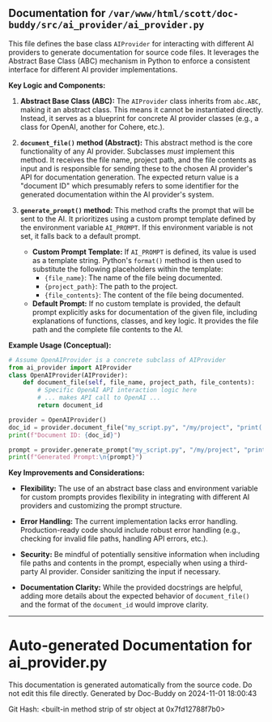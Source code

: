 ## Documentation for `/var/www/html/scott/doc-buddy/src/ai_provider/ai_provider.py`

This file defines the base class `AIProvider` for interacting with different AI providers to generate documentation for source code files. It leverages the Abstract Base Class (ABC) mechanism in Python to enforce a consistent interface for different AI provider implementations.

**Key Logic and Components:**

1. **Abstract Base Class (ABC):** The `AIProvider` class inherits from `abc.ABC`, making it an abstract class.  This means it cannot be instantiated directly. Instead, it serves as a blueprint for concrete AI provider classes (e.g., a class for OpenAI, another for Cohere, etc.).

2. **`document_file()` method (Abstract):**  This abstract method is the core functionality of any AI provider.  Subclasses *must* implement this method.  It receives the file name, project path, and the file contents as input and is responsible for sending these to the chosen AI provider's API for documentation generation.  The expected return value is a "document ID" which presumably refers to some identifier for the generated documentation within the AI provider's system.

3. **`generate_prompt()` method:** This method crafts the prompt that will be sent to the AI.  It prioritizes using a custom prompt template defined by the environment variable `AI_PROMPT`.  If this environment variable is not set, it falls back to a default prompt.

    * **Custom Prompt Template:**  If `AI_PROMPT` is defined, its value is used as a template string. Python's `format()` method is then used to substitute the following placeholders within the template:
        * `{file_name}`: The name of the file being documented.
        * `{project_path}`: The path to the project.
        * `{file_contents}`: The content of the file being documented.
    * **Default Prompt:** If no custom template is provided, the default prompt explicitly asks for documentation of the given file, including explanations of functions, classes, and key logic.  It provides the file path and the complete file contents to the AI.

**Example Usage (Conceptual):**

```python
# Assume OpenAIProvider is a concrete subclass of AIProvider
from ai_provider import AIProvider
class OpenAIProvider(AIProvider):
    def document_file(self, file_name, project_path, file_contents):
        # Specific OpenAI API interaction logic here
        # ... makes API call to OpenAI ...
        return document_id

provider = OpenAIProvider()
doc_id = provider.document_file("my_script.py", "/my/project", "print('Hello World')")
print(f"Document ID: {doc_id}")

prompt = provider.generate_prompt("my_script.py", "/my/project", "print('Hello World')")
print(f"Generated Prompt:\n{prompt}")
```

**Key Improvements and Considerations:**

* **Flexibility:** The use of an abstract base class and environment variable for custom prompts provides flexibility in integrating with different AI providers and customizing the prompt structure.

* **Error Handling:**  The current implementation lacks error handling.  Production-ready code should include robust error handling (e.g., checking for invalid file paths, handling API errors, etc.).

* **Security:**  Be mindful of potentially sensitive information when including file paths and contents in the prompt, especially when using a third-party AI provider.  Consider sanitizing the input if necessary.

* **Documentation Clarity:** While the provided docstrings are helpful, adding more details about the expected behavior of `document_file()` and the format of the `document_id` would improve clarity.


---
# Auto-generated Documentation for ai_provider.py
This documentation is generated automatically from the source code. Do not edit this file directly.
Generated by Doc-Buddy on 2024-11-01 18:00:43

Git Hash: <built-in method strip of str object at 0x7fd12788f7b0>
